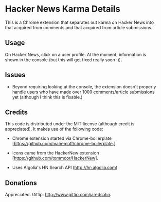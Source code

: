 # Hacker News Karma Details

This is a Chrome extension that separates out karma on Hacker News into that acquired from comments and that acquired from article submissions.

## Usage

On Hacker News, click on a user profile.  At the moment, information is shown in the console (but this will get fixed really soon :)).


## Issues

* Beyond requiring looking at the console, the extension doesn't properly handle users who have made over 1000 comments/article submissions yet (although I think this is fixable.)


## Credits

This code is distributed under the MIT license (although credit is appreciated).  It makes use of the following code:

* Chrome extension started via Chrome-boilerplate [https://github.com/mahemoff/chrome-boilerplate.]

* Icons came from the HackerNew extension [https://github.com/tommoor/HackerNew].

* Uses Algolia's HN Search API (http://hn.algolia.com)


## Donations

Appreciated.  Gittip: http://www.gittip.com/jaredsohn.
